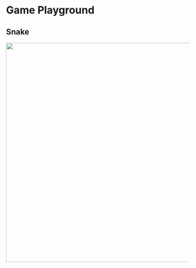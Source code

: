 # Game Playground
## Snake

<img src="https://user-images.githubusercontent.com/46614378/167788792-77ec2feb-9632-4b28-bc19-4705b2bfacc1.png" width="600">

